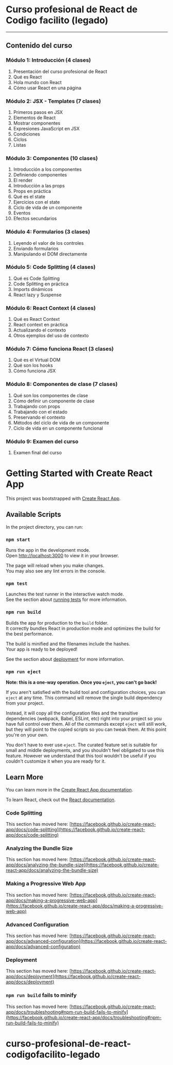 # Curso profesional de React de Codigo facilito (legado) 

---

## Contenido del curso

### Módulo 1: Introducción (4 clases)
1. Presentación del curso profesional de React
2. Qué es React
3. Hola mundo con React
4. Cómo usar React en una página

### Módulo 2: JSX - Templates (7 clases)
1. Primeros pasos en JSX
2. Elementos de React
3. Mostrar componentes
4. Expresiones JavaScript en JSX
5. Condiciones
6. Ciclos
7. Listas

### Módulo 3: Componentes (10 clases)
1. Introducción a los componentes
2. Definiendo componentes
3. El render
4. Introducción a las props
5. Props en práctica
6. Qué es el state
7. Ejercicios con el state
8. Ciclo de vida de un componente
9. Eventos
10. Efectos secundarios

### Módulo 4: Formularios (3 clases)
1. Leyendo el valor de los controles
2. Enviando formularios
3. Manipulando el DOM directamente

### Módulo 5: Code Splitting (4 clases)
1. Qué es Code Splitting
2. Code Splitting en práctica
3. Imports dinámicos
4. React lazy y Suspense

### Módulo 6: React Context (4 clases)
1. Qué es React Context
2. React context en práctica
3. Actualizando el contexto
4. Otros ejemplos del uso de contexto

### Módulo 7: Cómo funciona React (3 clases)
1. Qué es el Virtual DOM
2. Qué son los hooks
3. Cómo funciona JSX

### Módulo 8: Componentes de clase (7 clases)
1. Qué son los componentes de clase
2. Cómo definir un componente de clase
3. Trabajando con props
4. Trabajando con el estado
5. Preservando el contexto
6. Métodos del ciclo de vida de un componente
7. Ciclo de vida en un componente funcional

### Módulo 9: Examen del curso 
1. Examen final del curso





# Getting Started with Create React App

This project was bootstrapped with [Create React App](https://github.com/facebook/create-react-app).

## Available Scripts

In the project directory, you can run:

### `npm start`

Runs the app in the development mode.\
Open [http://localhost:3000](http://localhost:3000) to view it in your browser.

The page will reload when you make changes.\
You may also see any lint errors in the console.

### `npm test`

Launches the test runner in the interactive watch mode.\
See the section about [running tests](https://facebook.github.io/create-react-app/docs/running-tests) for more information.

### `npm run build`

Builds the app for production to the `build` folder.\
It correctly bundles React in production mode and optimizes the build for the best performance.

The build is minified and the filenames include the hashes.\
Your app is ready to be deployed!

See the section about [deployment](https://facebook.github.io/create-react-app/docs/deployment) for more information.

### `npm run eject`

**Note: this is a one-way operation. Once you `eject`, you can't go back!**

If you aren't satisfied with the build tool and configuration choices, you can `eject` at any time. This command will remove the single build dependency from your project.

Instead, it will copy all the configuration files and the transitive dependencies (webpack, Babel, ESLint, etc) right into your project so you have full control over them. All of the commands except `eject` will still work, but they will point to the copied scripts so you can tweak them. At this point you're on your own.

You don't have to ever use `eject`. The curated feature set is suitable for small and middle deployments, and you shouldn't feel obligated to use this feature. However we understand that this tool wouldn't be useful if you couldn't customize it when you are ready for it.

## Learn More

You can learn more in the [Create React App documentation](https://facebook.github.io/create-react-app/docs/getting-started).

To learn React, check out the [React documentation](https://reactjs.org/).

### Code Splitting

This section has moved here: [https://facebook.github.io/create-react-app/docs/code-splitting](https://facebook.github.io/create-react-app/docs/code-splitting)

### Analyzing the Bundle Size

This section has moved here: [https://facebook.github.io/create-react-app/docs/analyzing-the-bundle-size](https://facebook.github.io/create-react-app/docs/analyzing-the-bundle-size)

### Making a Progressive Web App

This section has moved here: [https://facebook.github.io/create-react-app/docs/making-a-progressive-web-app](https://facebook.github.io/create-react-app/docs/making-a-progressive-web-app)

### Advanced Configuration

This section has moved here: [https://facebook.github.io/create-react-app/docs/advanced-configuration](https://facebook.github.io/create-react-app/docs/advanced-configuration)

### Deployment

This section has moved here: [https://facebook.github.io/create-react-app/docs/deployment](https://facebook.github.io/create-react-app/docs/deployment)

### `npm run build` fails to minify

This section has moved here: [https://facebook.github.io/create-react-app/docs/troubleshooting#npm-run-build-fails-to-minify](https://facebook.github.io/create-react-app/docs/troubleshooting#npm-run-build-fails-to-minify)
# curso-profesional-de-react-codigofacilito-legado
